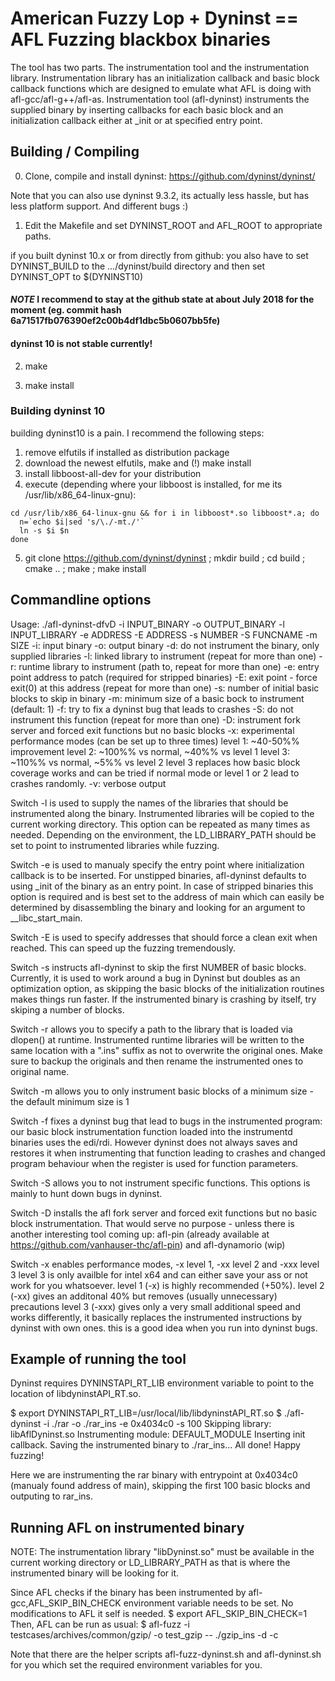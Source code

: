 # American Fuzzy Lop + Dyninst == AFL Fuzzing blackbox binaries

The tool has two parts. The instrumentation tool and the instrumentation 
library. Instrumentation library has an initialization callback and basic 
block callback functions which are designed to emulate what AFL is doing
with afl-gcc/afl-g++/afl-as. 
Instrumentation tool (afl-dyninst) instruments the supplied binary by
inserting callbacks for each basic block and an initialization 
callback either at _init or at specified entry point.


## Building / Compiling

0. Clone, compile and install dyninst: https://github.com/dyninst/dyninst/

Note that you can also use dyninst 9.3.2, its actually less hassle, but has less platform support. And different bugs :)

1. Edit the Makefile and set DYNINST_ROOT and AFL_ROOT to appropriate paths. 

if you built dyninst 10.x or from directly from github: you also have to set DYNINST_BUILD to the .../dyninst/build directory and then set DYNINST_OPT to $(DYNINST10)

#### *NOTE* I recommend to stay at the github state at about July 2018 for the moment (eg. commit hash 6a71517fb076390ef2c00b4df1dbc5b0607bb5fe)
#### dyninst 10 is not stable currently!

2. make

3. make install


### Building dyninst 10

building dyninst10 is a pain. I recommend the following steps:
1. remove elfutils if installed as distribution package
2. download the newest elfutils, make and (!) make install
3. install libboost-all-dev for your distribution
4. execute (depending where your libboost is installed, for me its /usr/lib/x86_64-linux-gnu):
```
cd /usr/lib/x86_64-linux-gnu && for i in libboost*.so libboost*.a; do
  n=`echo $i|sed 's/\./-mt./'`
  ln -s $i $n
done
```
5. git clone https://github.com/dyninst/dyninst ; mkdir build ; cd build ; cmake .. ; make ; make install


## Commandline options

Usage: ./afl-dyninst-dfvD -i INPUT_BINARY -o OUTPUT_BINARY -l INPUT_LIBRARY -e ADDRESS -E ADDRESS -s NUMBER -S FUNCNAME -m SIZE
   -i: input binary 
   -o: output binary
   -d: do not instrument the binary, only supplied libraries
   -l: linked library to instrument (repeat for more than one)
   -r: runtime library to instrument (path to, repeat for more than one)
   -e: entry point address to patch (required for stripped binaries)
   -E: exit point - force exit(0) at this address (repeat for more than one)
   -s: number of initial basic blocks to skip in binary
   -m: minimum size of a basic bock to instrument (default: 1)
   -f: try to fix a dyninst bug that leads to crashes
   -S: do not instrument this function (repeat for more than one)
   -D: instrument fork server and forced exit functions but no basic blocks
   -x: experimental performance modes (can be set up to three times)
         level 1: ~40-50%% improvement
         level 2: ~100%% vs normal, ~40%% vs level 1
         level 3: ~110%% vs normal, ~5%% vs level 2
       level 3 replaces how basic block coverage works and can be tried if
       normal mode or level 1 or 2 lead to crashes randomly.
   -v: verbose output

Switch -l is used to supply the names of the libraries that should 
be instrumented along the binary. Instrumented libraries will be copied
to the current working directory. This option can be repeated as many times
as needed. Depending on the environment, the LD_LIBRARY_PATH should be set 
to point to instrumented libraries while fuzzing. 

Switch -e is used to manualy specify the entry point where initialization
callback is to be inserted. For unstipped binaries, afl-dyninst defaults 
to using _init of the binary as an entry point. In case of stripped binaries
this option is required and is best set to the address of main which 
can easily be determined by disassembling the binary and looking for an 
argument to __libc_start_main. 

Switch -E is used to specify addresses that should force a clean exit
when reached. This can speed up the fuzzing tremendously.

Switch -s instructs afl-dyninst to skip the first NUMBER of basic blocks. 
Currently, it is used to work around a bug in Dyninst but doubles as an
optimization option, as skipping the basic blocks of the initialization
routines makes things run faster.  If the instrumented binary is crashing by
itself, try skiping a number of blocks.

Switch -r allows you to specify a path to the library that is loaded
via dlopen() at runtime. Instrumented runtime libraries will be 
written to the same location with a ".ins" suffix as not to overwrite
the original ones. Make sure to backup the originals and then rename the
instrumented ones to original name. 

Switch -m allows you to only instrument basic blocks of a minimum size - the
default minimum size is 1

Switch -f fixes a dyninst bug that lead to bugs in the instrumented program:
our basic block instrumentation function loaded into the instrumentd binaries
uses the edi/rdi. However dyninst does not always saves and restores it when
instrumenting that function leading to crashes and changed program behaviour
when the register is used for function parameters.

Switch -S allows you to not instrument specific functions.
This options is mainly to hunt down bugs in dyninst.

Switch -D installs the afl fork server and forced exit functions but no
basic block instrumentation. That would serve no purpose - unless there is
another interesting tool coming up: afl-pin (already available at
https://github.com/vanhauser-thc/afl-pin) and afl-dynamorio (wip)

Switch -x enables performance modes, -x level 1, -xx level 2 and  -xxx level 3
level 3 is only availble for intel x64 and can either save your ass or not
work for you whatsoever.
level 1 (-x) is highly recommended (+50%).
level 2 (-xx) gives an additonal 40% but removes (usually unnecessary) precautions
level 3 (-xxx) gives only a very small additional speed and works differently,
 it basically replaces the instrumented instructions by dyninst with own ones.
 this is a good idea when you run into dyninst bugs.


## Example of running the tool

Dyninst requires DYNINSTAPI_RT_LIB environment variable to point to the location
of libdyninstAPI_RT.so.

$ export DYNINSTAPI_RT_LIB=/usr/local/lib/libdyninstAPI_RT.so
$ ./afl-dyninst -i ./rar -o ./rar_ins -e 0x4034c0 -s 100
Skipping library: libAflDyninst.so
Instrumenting module: DEFAULT_MODULE
Inserting init callback.
Saving the instrumented binary to ./rar_ins...
All done! Happy fuzzing!

Here we are instrumenting the rar binary with entrypoint at 0x4034c0
(manualy found address of main), skipping the first 100 basic blocks 
and outputing to rar_ins. 


## Running AFL on instrumented binary

NOTE: The instrumentation library "libDyninst.so" must be available in the current working
directory or LD_LIBRARY_PATH as that is where the instrumented binary will be looking for it.

Since AFL checks if the binary has been instrumented by afl-gcc,AFL_SKIP_BIN_CHECK environment 
variable needs to be set. No modifications to AFL it self is needed. 
$ export AFL_SKIP_BIN_CHECK=1
Then, AFL can be run as usual:
$ afl-fuzz -i testcases/archives/common/gzip/ -o test_gzip -- ./gzip_ins -d -c 

Note that there are the helper scripts afl-fuzz-dyninst.sh and afl-dyninst.sh for you which set the
required environment variables for you.
